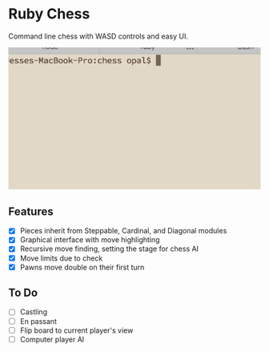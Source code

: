 # Ruby Chess

Command line chess with WASD controls and easy UI.

![Ruby Chess demo](/docs/ruby_chess.gif)

## Features

- [x] Pieces inherit from Steppable, Cardinal, and Diagonal modules
- [x] Graphical interface with move highlighting
- [x] Recursive move finding, setting the stage for chess AI
- [x] Move limits due to check
- [x] Pawns move double on their first turn

## To Do
- [ ] Castling
- [ ] En passant
- [ ] Flip board to current player's view
- [ ] Computer player AI
